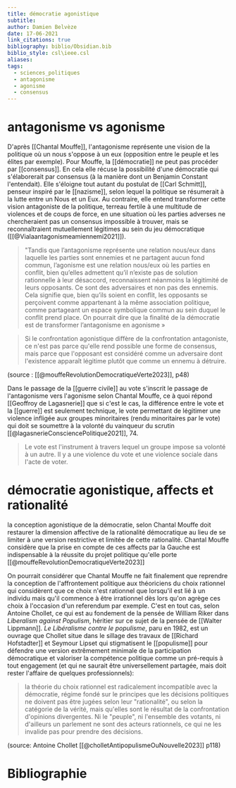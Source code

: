 ```yaml
---
title: démocratie agonistique
subtitle: 
author: Damien Belvèze
date: 17-06-2021
link_citations: true
bibliography: biblio/Obsidian.bib
biblio_style: csl\ieee.csl
aliases: 
tags:
  - sciences_politiques
  - antagonisme
  - agonisme
  - consensus
---
```


# antagonisme vs agonisme

D'après [[Chantal Mouffe]], l'antagonisme représente une vision de la politique où un nous s'oppose à un eux (opposition entre le peuple et les élites par exemple). 
Pour Mouffe, la [[démocratie]] ne peut pas procéder par [[consensus]]. En cela elle récuse la possibilité d'une démocratie qui s'élaborerait par consensus (à la manière dont un Benjamin Constant l'entendait).
Elle s'éloigne tout autant du postulat de [[Carl Schmitt]], penseur inspiré par le [[nazisme]], selon lequel la politique se résumerait à la lutte entre un Nous et un Eux. 
Au contraire, elle entend transformer cette vision antagoniste de la politique, terreau fertile à une multitude de violences et de coups de force, en une situation où les parties adverses ne chercheraient pas un consensus impossible à trouver, mais se reconnaîtraient mutuellement légitimes au sein du jeu démocratique ([[@Vialaantagonismeamiennemi2021]]).

> "Tandis que l’antagonisme représente une relation nous/eux dans laquelle les parties sont ennemies et ne partagent aucun fond commun, l’agonisme est une relation nous/eux où les parties en conflit, bien qu’elles admettent qu’il n’existe pas de solution rationnelle à leur désaccord, reconnaissent néanmoins la légitimité de leurs opposants. Ce sont des adversaires et non pas des ennemis. Cela signifie que, bien qu’ils soient en conflit, les opposants se perçoivent comme appartenant à la même association politique, comme partageant un espace symbolique commun au sein duquel le conflit prend place. On pourrait dire que la finalité de la démocratie est de transformer l’antagonisme en agonisme »


> Si le confrontation agonistique diffère de la confrontation antagoniste, ce n'est pas parce qu'elle rend possible une forme de consensus, mais parce que l'opposant est considéré comme un adversaire dont l'existence apparaît légitime plutôt que comme un ennemu à détruire.

(source : [[@mouffeRevolutionDemocratiqueVerte2023]], p48)

Dans le passage de la [[guerre civile]] au vote s'inscrit le passage de l'antagonisme vers l'agonisme selon Chantal Mouffe, ce à quoi répond [[Geoffroy de Lagasnerie]] que si c'est le cas, la différence entre le vote et la [[guerre]] est seulement technique, le vote permettant de légitimer une violence infligée aux groupes minoritaires (rendu minoritaires par le vote) qui doit se soumettre à la volonté du vainqueur du scrutin [[@lagasnerieConsciencePolitique2021]], 74. 

> Le vote est l'instrument à travers lequel un groupe impose sa volonté à un autre. Il y a une violence du vote et une violence sociale dans l'acte de voter. 

# démocratie agonistique, affects et rationalité

la conception agonistique de la démocratie, selon Chantal Mouffe doit restaurer la dimension affective de la rationalité démocratique au lieu de se limiter à une version restrictive et limitée de cette rationalité. 
Chantal Mouffe considère que la prise en compte de ces affects par la Gauche est indispensable  à la réussite du projet politique qu'elle porte [[@mouffeRevolutionDemocratiqueVerte2023]]

On pourrait considérer que Chantal Mouffe ne fait finalement que reprendre la conception de l'affrontement politique aux théoriciens du choix rationnel qui considèrent que ce choix n'est rationnel que lorsqu'il est lié à un individu mais qu'il commence à être irrationnel dès lors qu'on agrège ces choix à l'occasion d'un referendum par exemple. C'est en tout cas, selon Antoine Chollet, ce qui est au fondement de la pensée de William Riker dans *Liberalism against Populism*, héritier sur ce sujet de la pensée de [[Walter Lippmann]]. *Le Libéralisme contre le populisme*, paru en 1982, est un ouvrage que Chollet situe dans le sillage des travaux de [[Richard Hofstadter]] et Seymour Lipset qui stigmatisent le [[populisme]] pour défendre une version extrêmement minimale de la participation démocratique et valoriser la compétence politique comme un pré-requis à tout engagement (et qui ne saurait être universellement partagée, mais doit rester l'affaire de quelques professionnels): 

> la théorie du choix rationnel est radicalement incompatible avec la démocratie, régime fondé sur le principes que les décisions politiques ne doivent pas être jugées selon leur "rationalité", ou selon la catégorie de la vérité, mais qu'elles sont le résultat de la confrontation d'opinions divergentes. Ni le "peuple", ni l'ensemble des votants, ni d'ailleurs un parlement ne sont des acteurs rationnels, ce qui ne les invalide pas pour prendre des décisions. 

(source: Antoine Chollet [[@cholletAntipopulismeOuNouvelle2023]] p118)




# Bibliographie
